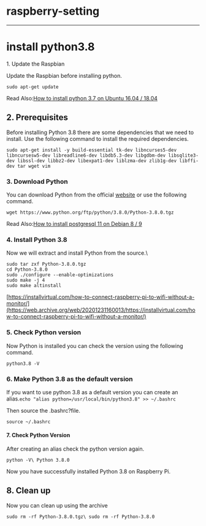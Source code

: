# raspberry-setting
------------------------------------------
# install python3.8

1\. Update the Raspbian


Update the Raspbian before installing python.

`sudo apt-get update`

Read Also:[How to install python 3.7 on Ubuntu 16.04 / 18.04](https://web.archive.org/web/20201231160013/https://installvirtual.com/how-to-install-python-3-7-on-ubuntu-16-04-18-04/)

2\. Prerequisites
-----------------

Before installing Python 3.8 there are some dependencies that we need to install. Use the following command to install the required dependencies.

`sudo apt-get install -y build-essential tk-dev libncurses5-dev libncursesw5-dev libreadline6-dev libdb5.3-dev libgdbm-dev libsqlite3-dev libssl-dev libbz2-dev libexpat1-dev liblzma-dev zlib1g-dev libffi-dev tar wget vim`

### 3\. Download Python

You can download Python from the official [website](https://web.archive.org/web/20201231160013/https://www.python.org/ftp/python/3.8.0/Python-3.8.0.tgz) or use the following command.

`wget https://www.python.org/ftp/python/3.8.0/Python-3.8.0.tgz`

Read Also:[How to install postgresql 11 on Debian 8 / 9](https://web.archive.org/web/20201231160013/https://installvirtual.com/install-postgresql-11-on-debian-8/)

### 4\. Install Python 3.8

Now we will extract and install Python from the source.\
```
sudo tar zxf Python-3.8.0.tgz
cd Python-3.8.0
sudo ./configure --enable-optimizations
sudo make -j 4
sudo make altinstall
```

[https://installvirtual.com/how-to-connect-raspberry-pi-to-wifi-without-a-monitor/](https://web.archive.org/web/20201231160013/https://installvirtual.com/how-to-connect-raspberry-pi-to-wifi-without-a-monitor/)

### 5\. Check Python version

Now Python is installed you can check the version using the following command.

`python3.8 -V`

### 6\. Make Python 3.8 as the default version

If you want to use python 3.8 as a default version you can create an alias.`echo "alias python=/usr/local/bin/python3.8" >> ~/.bashrc`

Then source the .bashrc?file.

`source ~/.bashrc`

#### 7\. Check Python Version

After creating an alias check the python version again.

`python -V\
Python 3.8.0`

Now you have successfully installed Python 3.8 on Raspberry Pi.

8\. Clean up
------------

Now you can clean up using the archive

`sudo rm -rf Python-3.8.0.tgz\
sudo rm -rf Python-3.8.0`
